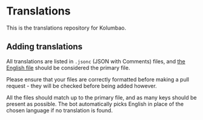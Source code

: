 # Translations
This is the translations repository for Kolumbao.

## Adding translations
All translations are listed in `.jsonc` (JSON with Comments) files, and [the English file](https://github.com/Kolumbao/translations/blob/master/en.jsonc) should be considered the primary file.

Please ensure that your files are correctly formatted before making a pull request - they will be checked before being added however.

All the files should match up to the primary file, and as many keys should be present as possible. The bot automatically picks English in place of the chosen language if no translation is found.